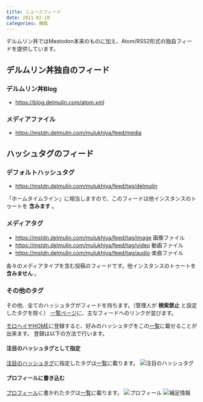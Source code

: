 ```yaml
---
title: ニュースフィード
date: 2021-02-10
categories: 機能
---
```


デルムリン丼ではMastodon本来のものに加え、Atom/RSS2形式の独自フィードを提供しています。

## デルムリン丼独自のフィード

### デルムリン丼Blog
- https://blog.delmulin.com/atom.xml

### メディアファイル
- https://mstdn.delmulin.com/mulukhiya/feed/media

## ハッシュタグのフィード

### デフォルトハッシュタグ
- https://mstdn.delmulin.com/mulukhiya/feed/tag/delmulin

「ホームタイムライン」に相当しますので、このフィードは他インスタンスのトゥートを __含みます__ 。

### メディアタグ
- https://mstdn.delmulin.com/mulukhiya/feed/tag/image 画像ファイル
- https://mstdn.delmulin.com/mulukhiya/feed/tag/video 動画ファイル
- https://mstdn.delmulin.com/mulukhiya/feed/tag/audio 楽曲ファイル

各々のメディアタイプを含む投稿のフィードです。他インスタンスのトゥートを __含みません__ 。

### その他のタグ
その他、全てのハッシュタグがフィードを持ちます。（管理人が __検索禁止__ と設定したタグを除く）
[一覧ページ](https://mstdn.delmulin.com/mulukhiya/app/feed)に、主なフィードへのリンクが並びます。

[モロヘイヤHOME](/articles/モロヘイヤHOME)に登録すると、好みのハッシュタグをこの[一覧](https://mstdn.delmulin.com/mulukhiya/app/feed)に載せることが出来ます。
登録は以下の方法で行います。

#### 注目のハッシュタグとして指定
[注目のハッシュタグ](https://mstdn.delmulin.com/settings/featured_tags)に指定したタグは[一覧](https://mstdn.delmulin.com/mulukhiya/app/feed)に載ります。
![注目のハッシュタグ](featured_tags.png)

#### プロフィールに書き込む
[プロフィール](https://mstdn.delmulin.com/settings/profile)に書かれたタグは[一覧](https://mstdn.delmulin.com/mulukhiya/app/feed)に載ります。
![プロフィール](bio.png)
![補足情報](fields.png)

